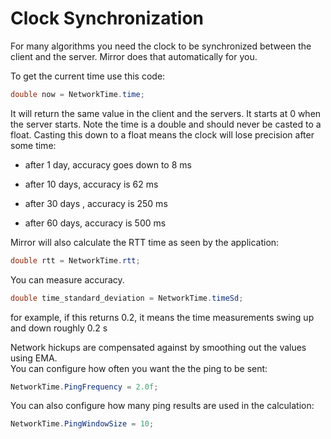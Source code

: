 # Clock Synchronization

For many algorithms you need the clock to be synchronized between the client and
the server. Mirror does that automatically for you.

To get the current time use this code:

```cs
double now = NetworkTime.time;
```

It will return the same value in the client and the servers. It starts at 0 when
the server starts. Note the time is a double and should never be casted to a
float. Casting this down to a float means the clock will lose precision after
some time:

-   after 1 day, accuracy goes down to 8 ms

-   after 10 days, accuracy is 62 ms

-   after 30 days , accuracy is 250 ms

-   after 60 days, accuracy is 500 ms

Mirror will also calculate the RTT time as seen by the application:

```cs
double rtt = NetworkTime.rtt;
```

You can measure accuracy.

```cs
double time_standard_deviation = NetworkTime.timeSd;
```

for example, if this returns 0.2, it means the time measurements swing up and
down roughly 0.2 s

Network hickups are compensated against by smoothing out the values using EMA.  
You can configure how often you want the the ping to be sent:

```cs
NetworkTime.PingFrequency = 2.0f;
```

You can also configure how many ping results are used in the calculation:

```cs
NetworkTime.PingWindowSize = 10;
```
